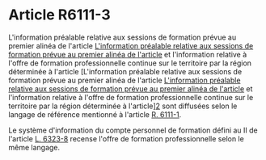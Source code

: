 # Article R6111-3

L'information préalable relative aux sessions de formation prévue au premier alinéa de l'article [L'information préalable relative aux sessions de formation prévue au premier alinéa de l'article][1] et l'information relative à l'offre de formation professionnelle continue sur le territoire par la région déterminée à l'article [L'information préalable relative aux sessions de formation prévue au premier alinéa de l'article [L'information préalable relative aux sessions de formation prévue au premier alinéa de l'article][1] et l'information relative à l'offre de formation professionnelle continue sur le territoire par la région déterminée à l'article][2] sont diffusées selon le langage de référence mentionné à l'article [R. 6111-1][3]. 

Le système d'information du compte personnel de formation défini au II de l'article [L. 6323-8][4] recense l'offre de formation professionnelle selon le même langage.

 [1]: /affichCodeArticle.do?cidTexte=LEGITEXT000006072050&idArticle=LEGIARTI000028688273&dateTexte=&categorieLien=cid
 [2]: /affichCodeArticle.do?cidTexte=LEGITEXT000006072050&idArticle=LEGIARTI000028688275&dateTexte=&categorieLien=cid
 [3]: /affichCodeArticle.do?cidTexte=LEGITEXT000006072050&idArticle=LEGIARTI000030801180&dateTexte=&categorieLien=id
 [4]: /affichCodeArticle.do?cidTexte=LEGITEXT000006072050&idArticle=LEGIARTI000006904230&dateTexte=&categorieLien=cid